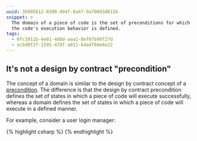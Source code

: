 ```yaml
---
uuid: 3b905612-0300-494f-8a47-9a700d3d615b
snippet: >
  The domain of a piece of code is the set of preconditions for which
  the code's execution behavior is defined.
tags:
  - 6fc1011b-4e81-4d8d-aaa1-8ef67b90f27d
  - ecbd0f2f-1595-478f-a011-64a4f66e6e22
---
```


## It's not a design by contract "precondition"

The concept of a domain is similar to the design by contract concept of
a [precondition][1]. The difference is that the design by contract
precondition defines the set of states in which a piece of code will
execute successfully, whereas a domain defines the set of states in
which a piece of code will execute in a defined manner.

For example, consider a user login manager:

{% highlight csharp %}
{% endhighlight %}

[1]: https://www.eiffel.org/doc/glossary#Precondition
